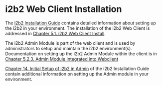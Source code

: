 # i2b2 Web Client Installation

The [i2b2 Installation Guide](http://community.i2b2.org/wiki/display/getstarted/i2b2+Installation+Guide) contains detailed information about setting up the i2b2 in your environment. The installation of the i2b2 Web Client is addressed in [Chapter 5.1. i2b2 Web Client Install](https://community.i2b2.org/wiki/display/getstarted/1.+i2b2+Web+Client+Install).

The i2b2 Admin Module is part of the web client and is used by administrators to setup and maintain the i2b2 environment(s). Documentation on setting up the i2b2 Admin Module within the client is in [Chapter 5.2.3. Admin Module Integrated into Webclient](https://community.i2b2.org/wiki/display/getstarted/2.3+Admin+Module+Install+Integrated+into+Webclient)

[Chapter 14. Initial Setup of i2b2 in Admin](https://community.i2b2.org/wiki/display/getstarted/Chapter+6.+Initial+Setup+of+i2b2+in+Admin) of the i2b2 Installation Guide contain additional information on setting up the Admin module in your environment.
